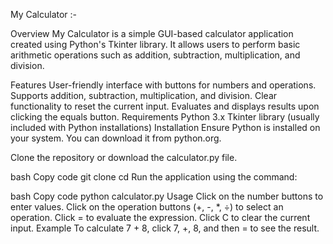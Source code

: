 My Calculator :-

Overview
My Calculator is a simple GUI-based calculator application created using Python's Tkinter library. It allows users to perform basic arithmetic operations such as addition, subtraction, multiplication, and division.

Features
User-friendly interface with buttons for numbers and operations.
Supports addition, subtraction, multiplication, and division.
Clear functionality to reset the current input.
Evaluates and displays results upon clicking the equals button.
Requirements
Python 3.x
Tkinter library (usually included with Python installations)
Installation
Ensure Python is installed on your system. You can download it from python.org.

Clone the repository or download the calculator.py file.

bash
Copy code
git clone <repository-url>
cd <repository-directory>
Run the application using the command:

bash
Copy code
python calculator.py
Usage
Click on the number buttons to enter values.
Click on the operation buttons (+, -, *, ÷) to select an operation.
Click = to evaluate the expression.
Click C to clear the current input.
Example
To calculate 7 + 8, click 7, +, 8, and then = to see the result.
